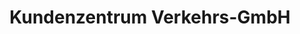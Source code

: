 ---
title: "Kundenzentrum Verkehrs-GmbH"
url: /braunschweig/kundenzentrum-verkehrs-gmbh/
shop: Tickets
---